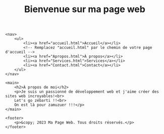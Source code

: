 <!DOCTYPE html>
<html lang="fr">
<head>
    <meta charset="UTF-8">
    <meta name="viewport" content="width=device-width, initial-scale=1.0">
    <title>Ma Page Web</title>
    <link rel="stylesheet" href="styles.css">
</head>
<body>
    <header>
        <h1>Bienvenue sur ma page web</h1>
    </header>

    <nav>
        <ul>
            <li><a href="accueil.html">Accueil</a></li>
            <!-- Remplacez "accueil.html" par le chemin de votre page d'accueil -->
            <li><a href="Apropos.html">À propos</a></li>
            <li><a href="Services.html">Services</a></li>
            <li><a href="Contact.html">Contact</a></li>
        </ul>
    </nav>

    <main>
        <h2>À propos de moi</h2>
        <p>Je suis un passionné de développement web et j'aime créer des sites web incroyables!<br>
        Let's go zébarti !!<br>
        On est là pour zamuzuer !!!</p>
    </main>

    <footer>
        <p>&copy; 2023 Ma Page Web. Tous droits réservés.</p>
    </footer>
</body>
</html>

<!-- L'url à rentrer dans Chrome est http://localhost/IDAW/testdebut/test2.md# -->